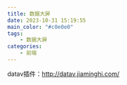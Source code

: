 ```yaml
---
title: 数据大屏
date: 2023-10-31 15:19:55
main_color: "#c0e0e0"
tags:
	- 数据大屏
categories:
	- 前端
---
```


datav插件：http://datav.jiaminghi.com/


